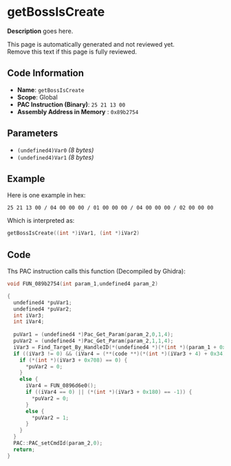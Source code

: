 # getBossIsCreate

**Description** goes here.

This page is automatically generated and not reviewed yet.<br>Remove this text if this page is fully reviewed.

## Code Information

- **Name**: `getBossIsCreate`
- **Scope**: Global
- **PAC Instruction (Binary)**: `25 21 13 00`
- **Assembly Address in Memory** : `0x89b2754`

## Parameters

- `(undefined4)Var0` *(8 bytes)*
- `(undefined4)Var1` *(8 bytes)*

## Example

Here is one example in hex:

```25 21 13 00 / 04 00 00 00 / 01 00 00 00 / 04 00 00 00 / 02 00 00 00```

Which is interpreted as:

```c
getBossIsCreate((int *)iVar1, (int *)iVar2)
```

## Code

Ths PAC instruction calls this function (Decompiled by Ghidra):

```c
void FUN_089b2754(int param_1,undefined4 param_2)

{
  undefined4 *puVar1;
  undefined4 *puVar2;
  int iVar3;
  int iVar4;
  
  puVar1 = (undefined4 *)Pac_Get_Param(param_2,0,1,4);
  puVar2 = (undefined4 *)Pac_Get_Param(param_2,1,1,4);
  iVar3 = Find_Target_By_HandleID(*(undefined4 *)(*(int *)(param_1 + 0x10) + 0xe8),*puVar1,1);
  if ((iVar3 != 0) && (iVar4 = (**(code **)(*(int *)(iVar3 + 4) + 0x34))(iVar3), iVar4 == 3)) {
    if (*(int *)(iVar3 + 0x708) == 0) {
      *puVar2 = 0;
    }
    else {
      iVar4 = FUN_0896d6e0();
      if ((iVar4 == 0) || (*(int *)(iVar3 + 0x180) == -1)) {
        *puVar2 = 0;
      }
      else {
        *puVar2 = 1;
      }
    }
  }
  PAC::PAC_setCmdId(param_2,0);
  return;
}
```

